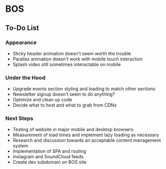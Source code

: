 # BOS

## To-Do List

### Appearance
+ Sticky header animation doesn't seem worth the trouble
+ Parallax animation doesn't work with mobile touch interaction
+ Splash video still sometimes interactable on mobile

### Under the Hood
+ Upgrade events section styling and loading to match other sections
+ Newsletter signup doesn't seem to do anything?
+ Optimize and clean up code
+ Decide what to host and what to grab from CDNs

### Next Steps
+ Testing of website in major mobile and desktop browsers
+ Measurement of load times and implement lazy loading as necessary
+ Research and discussion towards an acceptable content management system
+ Implementation of SPA and routing
+ Instagram and SoundCloud feeds
+ Create dev subdomain on BOS site
